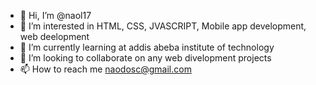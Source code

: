 - 👋 Hi, I’m @naol17
- 👀 I’m interested in HTML, CSS, JVASCRIPT, Mobile app development, web deelopment  
- 🌱 I’m currently learning at addis abeba institute of technology
- 💞️ I’m looking to collaborate on any web divelopment projects
- 📫 How to reach me naodosc@gmail.com

<!---
naol17/naol17 is a ✨ special ✨ repository because its `README.md` (this file) appears on your GitHub profile.
You can click the Preview link to take a look at your changes.
--->
